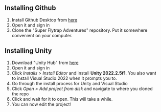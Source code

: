 ## Installing Github

1. Install Github Desktop from [here](https://desktop.github.com)
2. Open it and sign in
3. Clone the "Super Flytrap Adventures" repository. Put it somewhere convenient on your computer.

## Installing Unity

1. Download "Unity Hub" from [here](https://unity.com/download)
2. Open it and sign in
3. Click *Installs > Install Editor* and install **Unity 2022.2.5f1**. You also want to install Visual Studio 2022 when it prompts you to.
4. Go through the install process for Unity and Visual Studio
5. Click *Open > Add project from disk* and navigate to where you cloned the repo
6. Click and wait for it to open. This will take a while.
7. You can now edit the project!